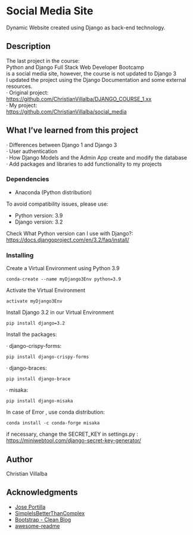 # Social Media Site

Dynamic Website created using Django as back-end technology.

## Description

The last project in the course:     
Python and Django Full Stack Web Developer Bootcamp    
is a social media site, however, the course is not updated to Django 3     
I updated the project using the Django Documentation and some external resources.     
· Original project:         
https://github.com/ChristianVillalba/DJANGO_COURSE_1.xx     
· My project:     
https://github.com/ChristianVillalba/social_media

## What I’ve learned from this project

· Differences between Django 1 and Django 3     
· User authentication     
· How Django Models and the Admin App create and modify the database     
· Add packages and libraries to add functionality to my projects


### Dependencies
* Anaconda (Python distribution)

To avoid compatibility issues, please use:     
* Python version: 3.9     
* Django version: 3.2   

Check What Python version can I use with Django?:     
https://docs.djangoproject.com/en/3.2/faq/install/


### Installing

Create a Virtual Environment using Python 3.9 
```
conda-create --name myDjango3Env python=3.9 
```
Activate the Virtual Environment 
```
activate myDjango3Env 
```

Install Django 3.2 in our Virtual Environment 
```
pip install django=3.2
```

Install the packages:    

· django-crispy-forms:   
```
pip install django-crispy-forms  
```
· django-braces:       
```
pip install django-brace  
```
· misaka:  
```
pip install django-misaka     
```
In case of Error , use conda distribution: 
```
conda install -c conda-forge misaka   
```

if necessary, change the SECRET_KEY in settings.py :      
https://miniwebtool.com/django-secret-key-generator/

## Author

Christian Villalba


## Acknowledgments
* [Jose Portilla](https://www.udemy.com/course/python-and-django-full-stack-web-developer-bootcamp/)
* [SimpleIsBetterThanComplex](https://simpleisbetterthancomplex.com/)
* [Bootstrap - Clean Blog](https://startbootstrap.com/theme/clean-blog)
* [awesome-readme](https://github.com/matiassingers/awesome-readme)






